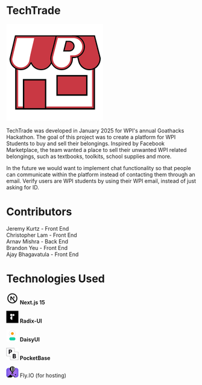 # TechTrade
<img src="./public/techtrade.png" width="256px"/>

TechTrade was developed in January 2025 for WPI's annual Goathacks Hackathon. The goal of this project was to create a platform for WPI Students to buy and sell their belongings. Inspired by Facebook Marketplace, the team wanted a place to sell their unwanted WPI related belongings, such as textbooks, toolkits, school supplies and more.

In the future we would want to implement chat functionality so that people can communicate within the platform instead of contacting them through an email. Verify users are WPI students by using their WPI email, instead of just asking for ID.

# Contributors

Jeremy Kurtz - Front End\
Christopher Lam - Front End\
Arnav Mishra - Back End\
Brandon Yeu - Front End\
Ajay Bhagavatula - Front End

# Technologies Used


<svg width="32" xmlns="http://www.w3.org/2000/svg" viewBox="0 0 24 24" fill="currentColor"><path d="M17.6644 17.6493L10.2602 8H8V16H10V10.9462L16.0869 18.8788C14.8907 19.5909 13.4931 20 12 20C7.58172 20 4 16.4183 4 12C4 7.58172 7.58172 4 12 4C16.4183 4 20 7.58172 20 12C20 14.2053 19.1077 16.2022 17.6644 17.6493ZM12 22C17.5228 22 22 17.5228 22 12C22 6.47715 17.5228 2 12 2C6.47715 2 2 6.47715 2 12C2 17.5228 6.47715 22 12 22ZM14 12V8H16V12H14Z"></path></svg> **Next.js 15**

<img src="./public/radix.bmp" width="32"> **Radix-UI**

<img src="./public/daisy.bmp" width="32"> **DaisyUI**

<img src="./public/pb.bmp" width="32"> **PocketBase**

<img src="./public/flyio.bmp" width="32"> Fly.IO (for hosting)

